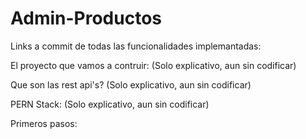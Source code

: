 # Admin-Productos
Links a commit de todas las funcionalidades implemantadas:

El proyecto que vamos a contruir:
(Solo explicativo, aun sin codificar)

Que son las rest api's?
(Solo explicativo, aun sin codificar)

PERN Stack:
(Solo explicativo, aun sin codificar)

Primeros pasos:
